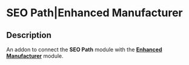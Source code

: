 # SEO Path|Enhanced Manufacturer

## Description
An addon to connect the **SEO Path** module with the [**Enhanced Manufacturer**](https://www.opencart.com/index.php?route=marketplace/extension/info&extension_id=41991) module.
